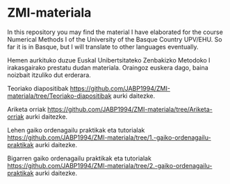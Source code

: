 # ZMI-materiala
In this repository you may find the material I have elaborated for the course Numerical Methods I of the University of the Basque Country UPV/EHU. So far it is in Basque, but I will translate to other languages eventually.

Hemen aurkituko duzue Euskal Unibertsitateko Zenbakizko Metodoko I irakasgairako prestatu dudan materiala. Oraingoz euskera dago, baina noizbait itzuliko dut erderara.  

Teoriako diapositibak https://github.com/JABP1994/ZMI-materiala/tree/Teoriako-diapositibak aurki daitezke.

Ariketa orriak https://github.com/JABP1994/ZMI-materiala/tree/Ariketa-orriak aurki daitezke.

Lehen gaiko ordenagailu praktikak eta tutorialak https://github.com/JABP1994/ZMI-materiala/tree/1.-gaiko-ordenagailu-praktikak aurki daitezke.

Bigarren gaiko ordenagailu praktikak eta tutorialak https://github.com/JABP1994/ZMI-materiala/tree/2.-gaiko-ordenagailu-praktikak aurki daitezke.
